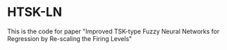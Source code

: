 # HTSK-LN
This is the code for paper "Improved TSK-type Fuzzy Neural Networks for Regression by Re-scaling the Firing Levels"

